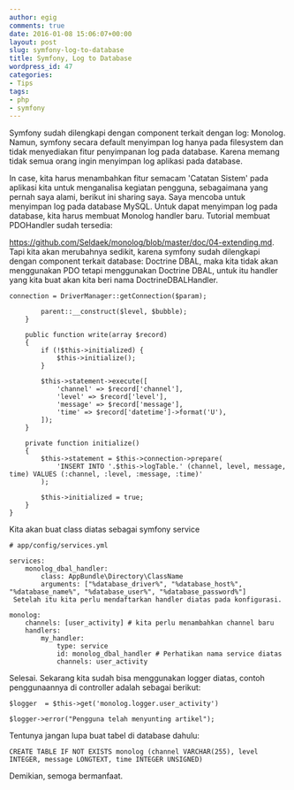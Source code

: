 ```yaml
---
author: egig
comments: true
date: 2016-01-08 15:06:07+00:00
layout: post
slug: symfony-log-to-database
title: Symfony, Log to Database
wordpress_id: 47
categories:
- Tips
tags:
- php
- symfony
---
```


Symfony sudah dilengkapi dengan component terkait dengan log: Monolog. Namun, symfony secara default menyimpan log hanya pada filesystem dan tidak menyediakan fitur penyimpanan log pada database. Karena memang tidak semua orang ingin menyimpan log aplikasi pada database.
<!-- more -->

In case, kita harus menambahkan fitur semacam 'Catatan Sistem' pada aplikasi kita untuk menganalisa kegiatan pengguna, sebagaimana yang pernah saya alami, berikut ini sharing saya. Saya mencoba untuk menyimpan log pada database MySQL. Untuk dapat menyimpan log pada database, kita harus membuat Monolog handler baru. Tutorial membuat PDOHandler sudah tersedia:

https://github.com/Seldaek/monolog/blob/master/doc/04-extending.md. Tapi kita akan merubahnya sedikit, karena symfony sudah dilengkapi dengan component terkait database: Doctrine DBAL, maka kita tidak akan menggunakan PDO tetapi menggunakan Doctrine DBAL, untuk itu handler yang kita buat akan kita beri nama DoctrineDBALHandler.


    
    
    connection = DriverManager::getConnection($param);
    
            parent::__construct($level, $bubble);
        }
    
        public function write(array $record)
        {
            if (!$this->initialized) {
                $this->initialize();
            }
    
            $this->statement->execute([
                'channel' => $record['channel'],
                'level' => $record['level'],
                'message' => $record['message'],
                'time' => $record['datetime']->format('U'),
            ]);
        }
    
        private function initialize()
        {
            $this->statement = $this->connection->prepare(
                'INSERT INTO '.$this->logTable.' (channel, level, message, time) VALUES (:channel, :level, :message, :time)'
            );
    
            $this->initialized = true;
        }
    }
    



Kita akan buat class diatas sebagai symfony service


    
    
    # app/config/services.yml
    
    services:
        monolog_dbal_handler:
            class: AppBundle\Directory\ClassName
            arguments: ["%database_driver%", "%database_host%", "%database_name%", "%database_user%", "%database_password%"]
     Setelah itu kita perlu mendaftarkan handler diatas pada konfigurasi.
    
    monolog:
        channels: [user_activity] # kita perlu menambahkan channel baru
        handlers:
            my_handler:
                type: service
                id: monolog_dbal_handler # Perhatikan nama service diatas
                channels: user_activity
    



Selesai. Sekarang kita sudah bisa menggunakan logger diatas, contoh penggunaannya di controller adalah sebagai berikut:


    
    
    $logger  = $this->get('monolog.logger.user_activity')
    
    $logger->error("Pengguna telah menyunting artikel");
    



Tentunya jangan lupa buat tabel di database dahulu:


    
    
    CREATE TABLE IF NOT EXISTS monolog (channel VARCHAR(255), level INTEGER, message LONGTEXT, time INTEGER UNSIGNED)
    



Demikian, semoga bermanfaat.
